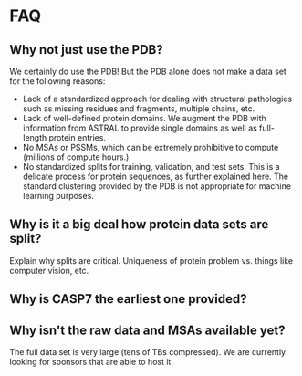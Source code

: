# FAQ
## Why not just use the PDB?
We certainly do use the PDB! But the PDB alone does not make a data set for the following reasons:
* Lack of a standardized approach for dealing with structural pathologies such as missing residues and fragments, multiple chains, etc.
* Lack of well-defined protein domains. We augment the PDB with information from ASTRAL to provide single domains as well as full-length protein entries.
* No MSAs or PSSMs, which can be extremely prohibitive to compute (millions of compute hours.)
* No standardized splits for training, validation, and test sets. This is a delicate process for protein sequences, as further explained here. The standard clustering provided by the PDB is not appropriate for machine learning purposes.

## Why is it a big deal how protein data sets are split?
Explain why splits are critical. Uniqueness of protein problem vs. things like computer vision, etc.

## Why is CASP7 the earliest one provided?


## Why isn't the raw data and MSAs available yet?
The full data set is very large (tens of TBs compressed). We are currently looking for sponsors that are able to host it.
